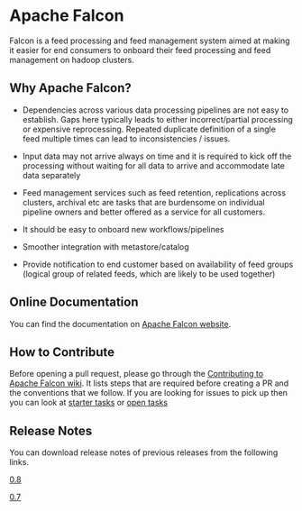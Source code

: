 # Apache Falcon

Falcon is a feed processing and feed management system aimed at making it
easier for end consumers to onboard their feed processing and feed
management on hadoop clusters.

## Why Apache Falcon?

* Dependencies across various data processing pipelines are not easy to
  establish. Gaps here typically leads to either incorrect/partial
  processing or expensive reprocessing. Repeated duplicate definition of
  a single feed multiple times can lead to inconsistencies / issues.

* Input data may not arrive always on time and it is required to kick off
  the processing without waiting for all data to arrive and accommodate
  late data separately

* Feed management services such as feed retention, replications across
  clusters, archival etc are tasks that are burdensome on individual
  pipeline owners and better offered as a service for all customers.

* It should be easy to onboard new workflows/pipelines

* Smoother integration with metastore/catalog

* Provide notification to end customer based on availability of feed
  groups (logical group of related feeds, which are likely to be used
  together)

## Online Documentation

You can find the documentation on [Apache Falcon website](http://falcon.apache.org/). 

## How to Contribute

Before opening a pull request, please go through the [Contributing to Apache Falcon wiki](https://cwiki.apache.org/confluence/display/FALCON/How+To+Contribute). It lists steps that are required before creating a PR and the conventions that we follow. If you are looking for issues to pick up then you can look at [starter tasks](https://issues.apache.org/jira/issues/?jql=project%20%3D%20FALCON%20AND%20resolution%20%3D%20Unresolved%20AND%20labels%20%3D%20newbie%20AND%20assignee%20in%20(EMPTY)%20ORDER%20BY%20priority%20DESC) or  [open tasks](https://issues.apache.org/jira/issues/?jql=project%20%3D%20FALCON%20AND%20resolution%20%3D%20Unresolved%20AND%20assignee%20in%20(EMPTY)%20ORDER%20BY%20priority%20DESC) 


## Release Notes
You can download release notes of previous releases from the following links.

[0.8](https://cwiki.apache.org/confluence/download/attachments/61318307/RelaseNotes-ApacheFalcon-0.7.pdf?api=v2)
 
[0.7](https://cwiki.apache.org/confluence/download/attachments/61318307/RelaseNotes-ApacheFalcon-0.7.pdf?api=v2)



